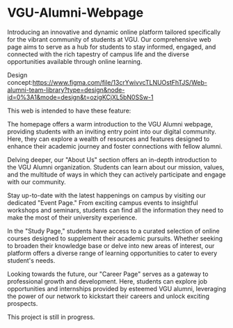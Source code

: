 # VGU-Alumni-Webpage

Introducing an innovative and dynamic online platform tailored specifically for the vibrant community of students at VGU. Our comprehensive web page aims to serve as a hub for students to stay informed, engaged, and connected with the rich tapestry of campus life and the diverse opportunities available through online learning.

Design concept:https://www.figma.com/file/13crYwivvcTLNUOstFhTJS/Web-alumni-team-library?type=design&node-id=0%3A1&mode=design&t=ozigKCjXL5bN0SSw-1


This web  is intended to have these feature:

The homepage offers a warm introduction to the VGU Alumni webpage, providing students with an inviting entry point into our digital community. Here, they can explore a wealth of resources and features designed to enhance their academic journey and foster connections with fellow alumni.

Delving deeper, our "About Us" section offers an in-depth introduction to the VGU Alumni organization. Students can learn about our mission, values, and the multitude of ways in which they can actively participate and engage with our community.

Stay up-to-date with the latest happenings on campus by visiting our dedicated "Event Page." From exciting campus events to insightful workshops and seminars, students can find all the information they need to make the most of their university experience.

In the "Study Page," students have access to a curated selection of online courses designed to supplement their academic pursuits. Whether seeking to broaden their knowledge base or delve into new areas of interest, our platform offers a diverse range of learning opportunities to cater to every student's needs.

Looking towards the future, our "Career Page" serves as a gateway to professional growth and development. Here, students can explore job opportunities and internships provided by esteemed VGU alumni, leveraging the power of our network to kickstart their careers and unlock exciting prospects.

This project is still in progress.  
